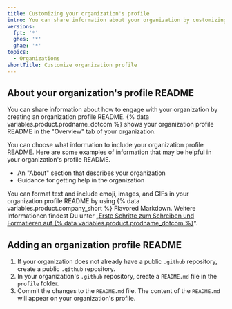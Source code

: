 ```yaml
---
title: Customizing your organization's profile
intro: You can share information about your organization by customizing your organization's profile
versions:
  fpt: '*'
  ghes: '*'
  ghae: '*'
topics:
  - Organizations
shortTitle: Customize organization profile
---
```


## About your organization's profile README

You can share information about how to engage with your organization by creating an organization profile README. {% data variables.product.prodname_dotcom %} shows your organization profile README in the "Overview" tab of your organization.

You can choose what information to include your organization profile README. Here are some examples of information that may be helpful in your organization's profile README.

- An "About" section that describes your organization
- Guidance for getting help in the organization

You can format text and include emoji, images, and GIFs in your organization profile README by using {% data variables.product.company_short %} Flavored Markdown. Weitere Informationen findest Du unter „[Erste Schritte zum Schreiben und Formatieren auf {% data variables.product.prodname_dotcom %}](/github/writing-on-github/getting-started-with-writing-and-formatting-on-github)“.

## Adding an organization profile README

1. If your organization does not already have a public `.github` repository, create a public `.github` repository.
2. In your organization's `.github` repository, create a `README.md` file in the `profile` folder.
3. Commit the changes to the `README.md` file. The content of the `README.md` will appear on your organization's profile.
